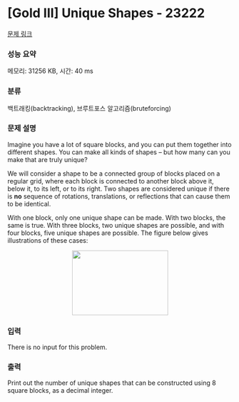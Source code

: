 # [Gold III] Unique Shapes - 23222 

[문제 링크](https://www.acmicpc.net/problem/23222) 

### 성능 요약

메모리: 31256 KB, 시간: 40 ms

### 분류

백트래킹(backtracking), 브루트포스 알고리즘(bruteforcing)

### 문제 설명

<p>Imagine you have a lot of square blocks, and you can put them together into different shapes. You can make all kinds of shapes – but how many can you make that are truly unique?</p>

<p>We will consider a shape to be a connected group of blocks placed on a regular grid, where each block is connected to another block above it, below it, to its left, or to its right. Two shapes are considered unique if there is <strong>no</strong> sequence of rotations, translations, or reflections that can cause them to be identical.</p>

<p>With one block, only one unique shape can be made. With two blocks, the same is true. With three blocks, two unique shapes are possible, and with four blocks, five unique shapes are possible. The figure below gives illustrations of these cases:</p>

<p style="text-align: center;"><img alt="" src="https://upload.acmicpc.net/fac69263-21c3-49ae-aca4-c430d8902c94/-/preview/" style="width: 215px; height: 145px;"></p>

### 입력 

 <p>There is no input for this problem.</p>

### 출력 

 <p>Print out the number of unique shapes that can be constructed using 8 square blocks, as a decimal integer.</p>

